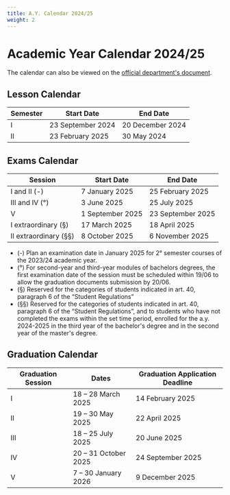 ```yaml
---
title: A.Y. Calendar 2024/25
weight: 2
---
```


# Academic Year Calendar 2024/25
The calendar can also be viewed on the [official department's document](https://i3s.web.uniroma1.it/sites/default/files/allegati/Academic_Calendar_2024_2025_ENG.pdf).

## Lesson Calendar
| Semester    | Start Date           | End Date             | 
| ----------- | -------------------- | -------------------- |
| I           | 23 September 2024    | 20 December 2024     |
| II          | 23 February 2025     | 30 May 2024          |

## Exams Calendar
| Session               | Start Date           | End Date             | 
| --------------------- | -------------------- | -------------------- |
| I and II (-)          | 7 January 2025       | 25 February 2025     |
| III and IV (°)        | 3 June 2025          | 25 July 2025         |
| V                     | 1 September 2025     | 23 September 2025    |
| I extraordinary (§)   | 17 March 2025        | 18 April 2025        |
| II extraordinary (§§) | 8 October 2025       | 6 November 2025      |


- (-) Plan an examination date in January 2025 for 2° semester courses of the 2023/24 academic year.
- (°) For second-year and third-year modules of bachelors degrees, the first examination date of the session must be scheduled within 19/06 to allow the graduation documents submission by 20/06.
- (§) Reserved for the categories of students indicated in art. 40, paragraph 6 of the “Student Regulations”
- (§§) Reserved for the categories of students indicated in art. 40, paragraph 6 of the “Student Regulations”, and to students who have not completed the exams within the set time period, enrolled for the a.y. 2024-2025 in the third year of the bachelor's degree and in the second year of the master's degree.

## Graduation Calendar

| Graduation Session | Dates                   | Graduation Application Deadline |
| ------------------ | ----------------------- | ------------------------------- |
| I                  | 18 – 28 March 2025      | 14 February 2025                |
| II                 | 19 – 30 May 2025        | 22 April 2025                   |
| III                | 18 – 25 July 2025       | 20 June 2025                    |
| IV                 | 20 – 31 October 2025    | 24 September 2025               |
| V                  | 7 – 30 January 2026     | 9 December 2025                 |
